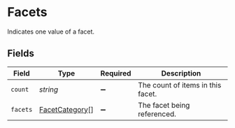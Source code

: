 # Facets

Indicates one value of a facet.


## Fields

| Field                                                   | Type                                                    | Required                                                | Description                                             |
| ------------------------------------------------------- | ------------------------------------------------------- | ------------------------------------------------------- | ------------------------------------------------------- |
| `count`                                                 | *string*                                                | :heavy_minus_sign:                                      | The count of items in this facet.                       |
| `facets`                                                | [FacetCategory](../../models/shared/facetcategory.md)[] | :heavy_minus_sign:                                      | The facet being referenced.                             |